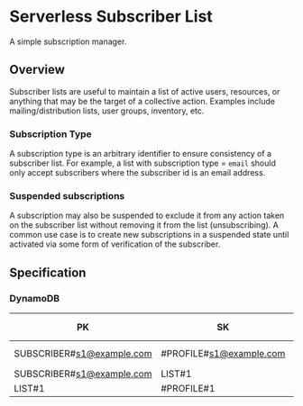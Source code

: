 # Serverless Subscriber List

A simple subscription manager.

## Overview

Subscriber lists are useful to maintain a list of active users, resources, or anything that may be the target of
a collective action. Examples include mailing/distribution lists, user groups, inventory, etc.

### Subscription Type

A subscription type is an arbitrary identifier to ensure consistency of a subscriber list. For example, a list with
subscription type = `email` should only accept subscribers where the subscriber id is an email address.

### Suspended subscriptions

A subscription may also be suspended to exclude it from any action taken on the subscriber list without removing
it from the list (unsubscribing). A common use case is to create new subscriptions in a suspended state until
activated via some form of verification of the subscriber.

## Specification

### DynamoDB

| PK                        | SK                      | Name         | Subscription Date | Suspended | Subscriber Type |
|---------------------------|-------------------------|--------------|-------------------|-----------|-----------------|
| SUBSCRIBER#s1@example.com | #PROFILE#s1@example.com | Subscriber 1 | -                 |           | -               |
| SUBSCRIBER#s1@example.com | LIST#1                  | -            | 01/01/2020        | false     | -               |
| LIST#1                    | #PROFILE#1              | List 1       | -                 |           | email           |
